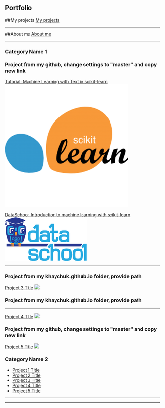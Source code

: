 ## Portfolio

##My projects [My projects](https://khaychuk.github.io/Projects/ "My Projects")
** *** **
##About me [About me](https://khaychuk.github.io/About/ "About")

<!-- Global Site Tag (gtag.js) - Google Analytics -->
<script async src="https://www.googletagmanager.com/gtag/js?id=UA-139577212-1"></script>
<script>
  window.dataLayer = window.dataLayer || [];
  function gtag(){dataLayer.push(arguments);}
  gtag('js', new Date());

  gtag('config', 'UA-139577212-1');
</script>
---

### Category Name 1 
### Project from my github, change settings to "master" and copy new link

[Tutorial: Machine Learning with Text in scikit-learn](https://khaychuk.github.io/pycon-2016-tutorial-youtube/)
<img src="images/Youtube_tutorial.jpg?raw=true"/>

[DataSchool: Introduction to machine learning with scikit-learn](https://khaychuk.github.io/scikit-learn-videos/)
<img src="images/data_school.jpg?raw=true"/>

---
### Project from my khaychuk.github.io folder, provide path
[Project 3 Title](/pdf/sample_presentation.pdf)
<img src="images/dummy_thumbnail.jpg?raw=true"/>

### Project from my khaychuk.github.io folder, provide path
---
[Project 4 Title](http://example.com/)
<img src="images/dummy_thumbnail.jpg?raw=true"/>

### Project from my github, change settings to "master" and copy new link
[Project 5 Title](/sample_page)
<img src="images/dummy_thumbnail.jpg?raw=true"/>

### Category Name 2

- [Project 1 Title](https://khaychuk.github.io/pycon-2016-tutorial-youtube/)
- [Project 2 Title](http://example.com/)
- [Project 3 Title](http://example.com/)
- [Project 4 Title](http://example.com/)
- [Project 5 Title](http://example.com/)

---




---

